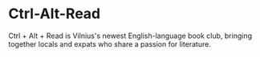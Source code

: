 # Ctrl-Alt-Read
Ctrl + Alt + Read is Vilnius's newest English-language book club, bringing together locals and expats who share a passion for literature.
